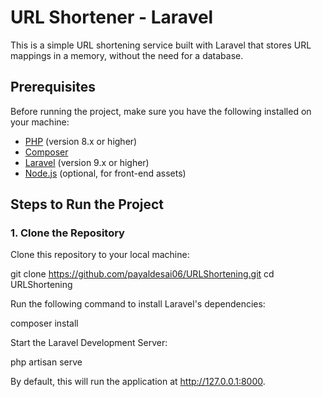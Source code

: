 # URL Shortener - Laravel

This is a simple URL shortening service built with Laravel that stores URL mappings in a memory, without the need for a database.

## Prerequisites

Before running the project, make sure you have the following installed on your machine:

- [PHP](https://www.php.net/) (version 8.x or higher)
- [Composer](https://getcomposer.org/)
- [Laravel](https://laravel.com/docs) (version 9.x or higher)
- [Node.js](https://nodejs.org/) (optional, for front-end assets)

## Steps to Run the Project

### 1. Clone the Repository

Clone this repository to your local machine:

git clone https://github.com/payaldesai06/URLShortening.git
cd URLShortening

Run the following command to install Laravel's dependencies:

composer install

Start the Laravel Development Server:

php artisan serve

By default, this will run the application at http://127.0.0.1:8000.
